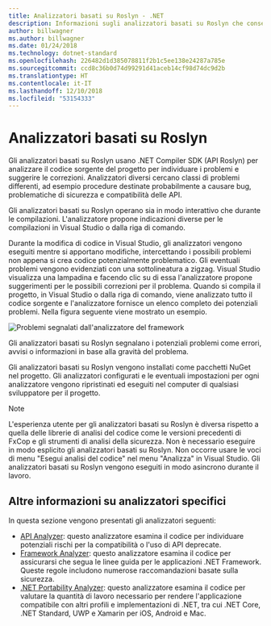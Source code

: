 ```yaml
---
title: Analizzatori basati su Roslyn - .NET
description: Informazioni sugli analizzatori basati su Roslyn che consentono di individuare problemi e suggeriscono correzioni per tali problemi.
author: billwagner
ms.author: billwagner
ms.date: 01/24/2018
ms.technology: dotnet-standard
ms.openlocfilehash: 226482d1d385078811f2b1c5ee138e24287a785e
ms.sourcegitcommit: ccd8c36b0d74d99291d41aceb14cf98d74dc9d2b
ms.translationtype: HT
ms.contentlocale: it-IT
ms.lasthandoff: 12/10/2018
ms.locfileid: "53154333"
---
```

# <a name="the-roslyn-based-analyzers"></a>Analizzatori basati su Roslyn

Gli analizzatori basati su Roslyn usano .NET Compiler SDK (API Roslyn) per analizzare il codice sorgente del progetto per individuare i problemi e suggerire le correzioni. Analizzatori diversi cercano classi di problemi differenti, ad esempio procedure destinate probabilmente a causare bug, problematiche di sicurezza e compatibilità delle API.

Gli analizzatori basati su Roslyn operano sia in modo interattivo che durante le compilazioni. L'analizzatore propone indicazioni diverse per le compilazioni in Visual Studio o dalla riga di comando.

Durante la modifica di codice in Visual Studio, gli analizzatori vengono eseguiti mentre si apportano modifiche, intercettando i possibili problemi non appena si crea codice potenzialmente problematico. Gli eventuali problemi vengono evidenziati con una sottolineatura a zigzag. Visual Studio visualizza una lampadina e facendo clic su di essa l'analizzatore propone suggerimenti per le possibili correzioni per il problema. Quando si compila il progetto, in Visual Studio o dalla riga di comando, viene analizzato tutto il codice sorgente e l'analizzatore fornisce un elenco completo dei potenziali problemi. Nella figura seguente viene mostrato un esempio.

![Problemi segnalati dall'analizzatore del framework](./media/framework-analyzers-2.png)

Gli analizzatori basati su Roslyn segnalano i potenziali problemi come errori, avvisi o informazioni in base alla gravità del problema.

Gli analizzatori basati su Roslyn vengono installati come pacchetti NuGet nel progetto. Gli analizzatori configurati e le eventuali impostazioni per ogni analizzatore vengono ripristinati ed eseguiti nel computer di qualsiasi sviluppatore per il progetto.

> [!NOTE]
> L'esperienza utente per gli analizzatori basati su Roslyn è diversa rispetto a quella delle librerie di analisi del codice come le versioni precedenti di FxCop e gli strumenti di analisi della sicurezza.  Non è necessario eseguire in modo esplicito gli analizzatori basati su Roslyn. Non occorre usare le voci di menu "Esegui analisi del codice" nel menu "Analizza" in Visual Studio. Gli analizzatori basati su Roslyn vengono eseguiti in modo asincrono durante il lavoro. 

## <a name="more-information-on-specific-analyzers"></a>Altre informazioni su analizzatori specifici

In questa sezione vengono presentati gli analizzatori seguenti:

* [API Analyzer](api-analyzer.md): questo analizzatore esamina il codice per individuare potenziali rischi per la compatibilità o l'uso di API deprecate.    
* [Framework Analyzer](framework-analyzer.md): questo analizzatore esamina il codice per assicurarsi che segua le linee guida per le applicazioni .NET Framework. Queste regole includono numerose raccomandazioni basate sulla sicurezza.
* [.NET Portability Analyzer](portability-analyzer.md): questo analizzatore esamina il codice per valutare la quantità di lavoro necessario per rendere l'applicazione compatibile con altri profili e implementazioni di .NET, tra cui .NET Core, .NET Standard, UWP e Xamarin per iOS, Android e Mac. 
